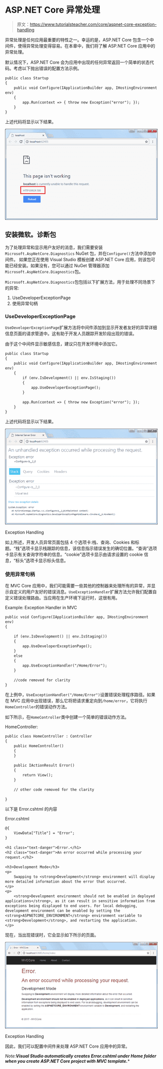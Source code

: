 # ASP.NET Core 异常处理

> 原文：<https://www.tutorialsteacher.com/core/aspnet-core-exception-handling>

异常处理是任何应用最重要的特性之一。幸运的是，ASP.NET Core 包含一个中间件，使得异常处理变得容易。在本章中，我们将了解 ASP.NET Core 应用中的异常处理。

默认情况下，ASP.NET Core 会为应用中出现的任何异常返回一个简单的状态代码。考虑以下抛出错误的配置方法示例。

```
public class Startup
{
    public void Configure(IApplicationBuilder app, IHostingEnvironment env)
    {            
        app.Run(context => { throw new Exception("error"); });
    }
} 
```

上述代码将显示以下结果。

[![exception handling asp.net core](img/b550e8775986a9a4f01553660609cc06.png)](../../Content/images/core/unhandled-exception-page.png)

## 安装微软。诊断包

为了处理异常和显示用户友好的消息，我们需要安装`Microsoft.AspNetCore.Diagnostics` NuGet 包，并在`Configure()`方法中添加中间件。 如果您正在使用 Visual Studio 模板创建 ASP.NET Core 应用，则该包可能已经安装。如果没有，您可以通过 NuGet 管理器添加`Microsoft.AspNetCore.Diagnostics`包。

`Microsoft.AspNetCore.Diagnostics`包包括以下扩展方法，用于处理不同场景下的异常:

1.  UseDeveloperExceptionPage
2.  使用异常句柄

### UseDeveloperExceptionPage

`UseDeveloperExceptionPage`扩展方法将中间件添加到显示开发者友好的异常详细信息页面的请求管道中。这有助于开发人员跟踪开发阶段出现的错误。

由于这个中间件显示敏感信息，建议只在开发环境中添加它。

```
public class Startup
{
    public void Configure(IApplicationBuilder app, IHostingEnvironment env)
    {
        if (env.IsDevelopment() || env.IsStaging())
        {
            app.UseDeveloperExceptionPage();
        }

        app.Run(context => { throw new Exception("error"); });
    }
} 
```

上述代码将显示以下结果。

[![](img/1d725a5e83848b214e39eb3d38affa44.png)](../../Content/images/core/exception.png)

Exception Handling



如上所述，开发人员异常页面包括 4 个选项卡:栈、查询、Cookies 和标题。“栈”选项卡显示栈跟踪的信息，该信息指示错误发生的确切位置。“查询”选项卡显示有关查询字符串的信息。“cookie”选项卡显示由请求设置的 cookie 信息，“标头”选项卡显示标头信息。

### 使用异常句柄

在 MVC Core 应用中，我们可能需要一些其他的控制器来处理所有的异常，并显示自定义的用户友好的错误消息。`UseExceptionHandler`扩展方法允许我们配置自定义错误处理路由。当应用在生产环境下运行时，这很有用。

Example: Exception Handler in MVC 

```
public void Configure(IApplicationBuilder app, IHostingEnvironment env)
{

    if (env.IsDevelopment() || env.IsStaging())
    {
        app.UseDeveloperExceptionPage();
    }
    else 
    {
        app.UseExceptionHandler("/Home/Error");
    }

    //code removed for clarity 
} 
```

在上例中，`UseExceptionHandler("/Home/Error")`设置错误处理程序路径。如果在 MVC 应用中出现错误，那么它将把请求重定向到`/home/error`，它将执行`HomeController`的错误动作方法。

如下所示，在`HomeController`类中创建一个简单的错误动作方法。

HomeController: 

```
public class HomeController : Controller
{
    public HomeController()
    {
    }

    public IActionResult Error()
    {
        return View();
    } 

    // other code removed for the clarity

} 
```

以下是 Error.cshtml 的内容

Error.cshtml 

```
@{
    ViewData["Title"] = "Error";
}

<h1 class="text-danger">Error.</h1>
<h2 class="text-danger">An error occurred while processing your request.</h2>

<h3>Development Mode</h3>
<p>
    Swapping to <strong>Development</strong> environment will display more detailed information about the error that occurred.
</p>
<p>
    <strong>Development environment should not be enabled in deployed applications</strong>, as it can result in sensitive information from exceptions being displayed to end users. For local debugging, development environment can be enabled by setting the <strong>ASPNETCORE_ENVIRONMENT</strong> environment variable to <strong>Development</strong>, and restarting the application.
</p> 
```

现在，当出现错误时，它会显示如下所示的页面。

[![](img/ed465299d0cc79d5e43a46d7b901e2ed.png)](../../Content/images/core/custom-exception-page.png)

Exception Handling



因此，我们可以配置中间件来处理 ASP.NET Core 应用中的异常。

*Note:**Visual Studio automatically creates Error.cshtml under Home folder when you create ASP.NET Core project with MVC template.****